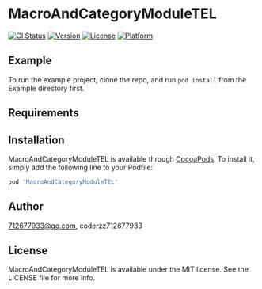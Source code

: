 # MacroAndCategoryModuleTEL

[![CI Status](https://img.shields.io/travis/712677933@qq.com/MacroAndCategoryModuleTEL.svg?style=flat)](https://travis-ci.org/712677933@qq.com/MacroAndCategoryModuleTEL)
[![Version](https://img.shields.io/cocoapods/v/MacroAndCategoryModuleTEL.svg?style=flat)](https://cocoapods.org/pods/MacroAndCategoryModuleTEL)
[![License](https://img.shields.io/cocoapods/l/MacroAndCategoryModuleTEL.svg?style=flat)](https://cocoapods.org/pods/MacroAndCategoryModuleTEL)
[![Platform](https://img.shields.io/cocoapods/p/MacroAndCategoryModuleTEL.svg?style=flat)](https://cocoapods.org/pods/MacroAndCategoryModuleTEL)

## Example

To run the example project, clone the repo, and run `pod install` from the Example directory first.

## Requirements

## Installation

MacroAndCategoryModuleTEL is available through [CocoaPods](https://cocoapods.org). To install
it, simply add the following line to your Podfile:

```ruby
pod 'MacroAndCategoryModuleTEL'
```

## Author

712677933@qq.com, coderzz712677933

## License

MacroAndCategoryModuleTEL is available under the MIT license. See the LICENSE file for more info.
